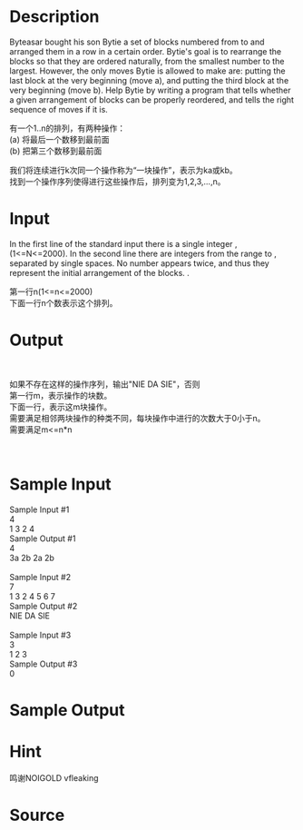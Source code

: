 
# Description

<div class="content"><p>Byteasar bought his son Bytie a set of blocks numbered from to and arranged them in a row in a certain order. Bytie&#39;s goal is to rearrange the blocks so that they are ordered naturally, from the smallest number to the largest. However, the only moves Bytie is allowed to make are: putting the last block at the very beginning (move a), and putting the third block at the very beginning (move b). Help Bytie by writing a program that tells whether a given arrangement of blocks can be properly reordered, and tells the right sequence of moves if it is.</p>
<p>有一个1..n的排列，有两种操作：<br/>
(a) 将最后一个数移到最前面<br/>
(b) 把第三个数移到最前面<br/>
</p>
<p>我们将连续进行k次同一个操作称为“一块操作”，表示为ka或kb。<br/>
找到一个操作序列使得进行这些操作后，排列变为1,2,3,...,n。</p>
<p></p></div>

# Input

<div class="content"><p>In the first line of the standard input there is a single integer ,(1&lt;=N&lt;=2000). In the second line there are integers from the range to , separated by single spaces. No number appears twice, and thus they represent the initial arrangement of the blocks. .</p>
<p>第一行n(1&lt;=n&lt;=2000)<br/>
下面一行n个数表示这个排列。</p>
<p></p></div>

# Output

<div class="content"><p><img alt="" border="0" src="/source/bzoj/2214/img/aHR0cHM6Ly9seWRzeS5jb20vSnVkZ2VPbmxpbmUvaW1hZ2VzLzIyMTQuanBn.jpg"/> </p>
<p></p>
<p>如果不存在这样的操作序列，输出&#34;NIE DA SIE&#34;，否则<br/>
第一行m，表示操作的块数。<br/>
下面一行，表示这m块操作。<br/>
需要满足相邻两块操作的种类不同，每块操作中进行的次数大于0小于n。<br/>
需要满足m&lt;=n*n</p>
<p><br/>
</p></div>

# Sample Input

<div class="content"><span class="sampledata">Sample Input #1<br/>
4<br/>
1 3 2 4<br/>
Sample Output #1<br/>
4<br/>
3a 2b 2a 2b<br/>
<br/>
Sample Input #2<br/>
7<br/>
1 3 2 4 5 6 7<br/>
Sample Output #2<br/>
NIE DA SIE<br/>
<br/>
Sample Input #3<br/>
3<br/>
1 2 3<br/>
Sample Output #3<br/>
0<br/>
</span></div>

# Sample Output

<div class="content"><span class="sampledata"></span></div>

# Hint

<div class="content"><p></p><p>鸣谢NOIGOLD vfleaking</p><p></p></div>

# Source

<div class="content"><p><a href="problemset.php?search="></a></p></div>

